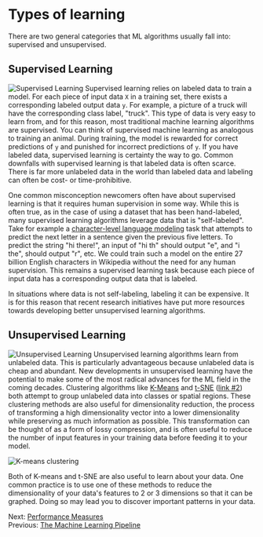 # Types of learning

There are two general categories that ML algorithms usually fall into: supervised and unsupervised.

## Supervised Learning

![Supervised Learning](images/supervised-learning.png) Supervised learning relies on labeled data to train a model. For each piece of input data `X` in a training set, there exists a corresponding labeled output data `y`. For example, a picture of a truck will have the corresponding class label, "truck". This type of data is very easy to learn from, and for this reason, most traditional machine learning algorithms are supervised. You can think of supervised machine learning as analogous to training an animal. During training, the model is rewarded for correct predictions of `y` and punished for incorrect predictions of `y`. If you have labeled data, supervised learning is certainty the way to go. Common downfalls with supervised learning is that labeled data is often scarce. There is far more unlabeled data in the world than labeled data and labeling can often be cost- or time-prohibitive.

One common misconception newcomers often have about supervised learning is that it requires human supervision in some way. While this is often true, as in the case of using a dataset that has been hand-labeled, many supervised learning algorithms leverage data that is "self-labeled". Take for example a [character-level language modeling](https://karpathy.github.io/2015/05/21/rnn-effectiveness/) task that attempts to predict the next letter in a sentence given the previous five letters. To predict the string "hi there!", an input of "hi th" should output "e", and "i the", should output "r", etc. We could train such a model on the entire 27 billion English characters in Wikipedia without the need for any human supervision. This remains a supervised learning task because each piece of input data has a corresponding output data that is labeled.

In situations where data is not self-labeling, labeling it can be expensive. It is for this reason that recent research initiatives have put more resources towards developing better unsupervised learning algorithms.

## Unsupervised Learning

![Unsupervised Learning](images/unsupervised-learning.png) Unsupervised learning algorithms learn from unlabeled data. This is particularly advantageous because unlabeled data is cheap and abundant. New developments in unsupervised learning have the potential to make some of the most radical advances for the ML field in the coming decades. Clustering algorithms like [K-Means](https://www.datascience.com/blog/k-means-clustering) and [t-SNE](https://nicola17.github.io/tfjs-tsne-demo/) ([link #2](https://distill.pub/2016/misread-tsne)) both attempt to group unlabeled data into classes or spatial regions. These clustering methods are also useful for dimensionality reduction, the process of transforming a high dimensionality vector into a lower dimensionality while preserving as much information as possible. This transformation can be thought of as a form of lossy compression, and is often useful to reduce the number of input features in your training data before feeding it to your model. 

<section class="media"><img src="images/k-means.png" alt="K-means clustering"></section>

Both of K-means and t-SNE are also useful to learn about your data. One common practice is to use one of these methods to reduce the dimensionality of your data's features to 2 or 3 dimensions so that it can be graphed. Doing so may lead you to discover important patterns in your data.

Next: [Performance Measures](performance-measures.html)<br>
Previous: [The Machine Learning Pipeline](the-ml-pipeline.html)